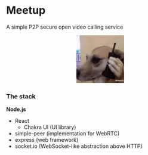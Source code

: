 # Meetup

A simple P2P secure open video calling service


<div align="center">
	<img src="icon.webp"></img>
</div>

### The stack
**Node.js**
* React
	- Chakra UI (UI library)
* simple-peer (implementation for WebRTC)
* express (web framework)
* socket.io (WebSocket-like abstraction above HTTP)

